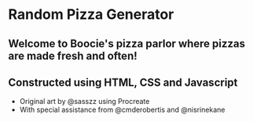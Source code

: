 # Random Pizza Generator
## Welcome to Boocie's pizza parlor where pizzas are made fresh and often!
## Constructed using HTML, CSS and Javascript

- Original art by @sasszz using Procreate
- With special assistance from @cmderobertis and @nisrinekane


